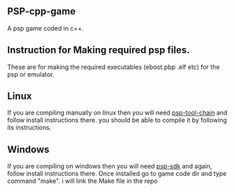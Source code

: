 ## PSP-cpp-game
A psp game coded in c++.

## Instruction for Making required psp files.
These are for making the required executables (eboot.pbp .elf etc) for the psp or emulator.

## Linux
If you are compiling manually on linux then you will need [psp-tool-chain](https://github.com/top-sekret/psptoolchain) and follow install instructions there. you should be able to compile it by following its instructions.

## Windows
If you are compiling on windows then you will need [psp-sdk](https://github.com/pspdev/pspsdk) and again, follow install instructions there. Once installed go to game code dir and type command "make". i will link the Make file in the repo
